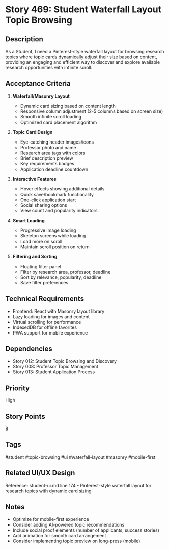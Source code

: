 # Story 469: Student Waterfall Layout Topic Browsing

## Description
As a Student, I need a Pinterest-style waterfall layout for browsing research topics where topic cards dynamically adjust their size based on content, providing an engaging and efficient way to discover and explore available research opportunities with infinite scroll.

## Acceptance Criteria
1. **Waterfall/Masonry Layout**
   - Dynamic card sizing based on content length
   - Responsive column adjustment (2-5 columns based on screen size)
   - Smooth infinite scroll loading
   - Optimized card placement algorithm

2. **Topic Card Design**
   - Eye-catching header images/icons
   - Professor photo and name
   - Research area tags with colors
   - Brief description preview
   - Key requirements badges
   - Application deadline countdown

3. **Interactive Features**
   - Hover effects showing additional details
   - Quick save/bookmark functionality
   - One-click application start
   - Social sharing options
   - View count and popularity indicators

4. **Smart Loading**
   - Progressive image loading
   - Skeleton screens while loading
   - Load more on scroll
   - Maintain scroll position on return

5. **Filtering and Sorting**
   - Floating filter panel
   - Filter by research area, professor, deadline
   - Sort by relevance, popularity, deadline
   - Save filter preferences

## Technical Requirements
- Frontend: React with Masonry layout library
- Lazy loading for images and content
- Virtual scrolling for performance
- IndexedDB for offline favorites
- PWA support for mobile experience

## Dependencies
- Story 012: Student Topic Browsing and Discovery
- Story 008: Professor Topic Management
- Story 013: Student Application Process

## Priority
High

## Story Points
8

## Tags
#student #topic-browsing #ui #waterfall-layout #masonry #mobile-first

## Related UI/UX Design
Reference: student-ui.md line 174 - Pinterest-style waterfall layout for research topics with dynamic card sizing

## Notes
- Optimize for mobile-first experience
- Consider adding AI-powered topic recommendations
- Include social proof elements (number of applicants, success stories)
- Add animation for smooth card arrangement
- Consider implementing topic preview on long-press (mobile)